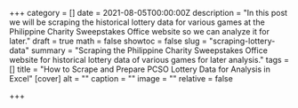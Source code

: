+++
category = []
date = 2021-08-05T00:00:00Z
description = "In this post we will be scraping the historical lottery data for various games at the Philippine Charity Sweepstakes Office website so we can analyze it for later."
draft = true
math = false
showtoc = false
slug = "scraping-lottery-data"
summary = "Scraping the Philippine Charity Sweepstakes Office website for historical lottery data of various games for later analysis."
tags = []
title = "How to Scrape and Prepare PCSO Lottery Data for Analysis in Excel"
[cover]
alt = ""
caption = ""
image = ""
relative = false

+++
